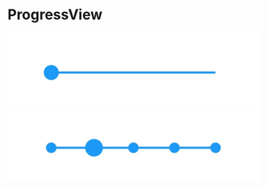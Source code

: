 # ProgressView

![image](https://github.com/liqiaotong/ProgressView/blob/main/p0.jpg?raw=true)
![image](https://github.com/liqiaotong/ProgressView/blob/main/p1.jpg?raw=true)
